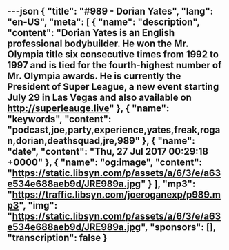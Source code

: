 ---json
{
  "title": "#989 - Dorian Yates",
  "lang": "en-US",
  "meta": [
    {
      "name": "description",
      "content": "Dorian Yates is an English professional bodybuilder. He won the Mr. Olympia title six consecutive times from 1992 to 1997 and is tied for the fourth-highest number of Mr. Olympia awards. He is currently the President of Super League, a new event starting July 29 in Las Vegas and also available on http://superleauge.live"
    },
    {
      "name": "keywords",
      "content": "podcast,joe,party,experience,yates,freak,rogan,dorian,deathsquad,jre,989"
    },
    {
      "name": "date",
      "content": "Thu, 27 Jul 2017 00:29:18 +0000"
    },
    {
      "name": "og:image",
      "content": "https://static.libsyn.com/p/assets/a/6/3/e/a63e534e688aeb9d/JRE989a.jpg"
    }
  ],
  "mp3": "https://traffic.libsyn.com/joeroganexp/p989.mp3",
  "img": "https://static.libsyn.com/p/assets/a/6/3/e/a63e534e688aeb9d/JRE989a.jpg",
  "sponsors": [],
  "transcription": false
}
---
<episode-header />

<timemark seconds="0" />

<transcribe-call-to-action />

<episode-footer />